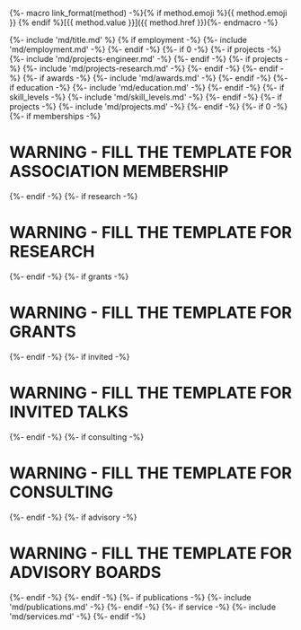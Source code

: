 {%- macro link_format(method) -%}{% if method.emoji %}{{ method.emoji }} {% endif %}[{{ method.value }}]({{ method.href }}){%- endmacro -%}

{%- include 'md/title.md' %}
{% if employment -%}
{%- include 'md/employment.md' -%}
{%- endif -%}
{%- if 0 -%}
{%- if projects -%}
{%- include 'md/projects-engineer.md' -%}
{%- endif -%}
{%- if projects -%}
{%- include 'md/projects-research.md' -%}
{%- endif -%}
{%- endif -%}
{%- if awards -%}
{%- include 'md/awards.md' -%}
{%- endif -%}
{%- if education -%}
{%- include 'md/education.md' -%}
{%- endif -%}
{%- if skill_levels -%}
{%- include 'md/skill_levels.md' -%}
{%- endif -%}
{%- if projects -%}
{%- include 'md/projects.md' -%}
{%- endif -%}
{%- if 0 -%}
{%- if memberships -%}
<h1>WARNING - FILL THE TEMPLATE FOR ASSOCIATION MEMBERSHIP</h1>
{%- endif -%}
{%- if research -%}
<h1>WARNING - FILL THE TEMPLATE FOR RESEARCH</h1>
{%- endif -%}
{%- if grants -%}
<h1>WARNING - FILL THE TEMPLATE FOR GRANTS</h1>
{%- endif -%}
{%- if invited -%}
<h1>WARNING - FILL THE TEMPLATE FOR INVITED TALKS</h1>
{%- endif -%}
{%- if consulting -%}
<h1>WARNING - FILL THE TEMPLATE FOR CONSULTING</h1>
{%- endif -%}
{%- if advisory -%}
<h1>WARNING - FILL THE TEMPLATE FOR ADVISORY BOARDS</h1>
{%- endif -%}
{%- endif -%}
{%- if publications -%}
{%- include 'md/publications.md' -%}
{%- endif -%}
{%- if service -%}
{%- include 'md/services.md' -%}
{%- endif -%}

